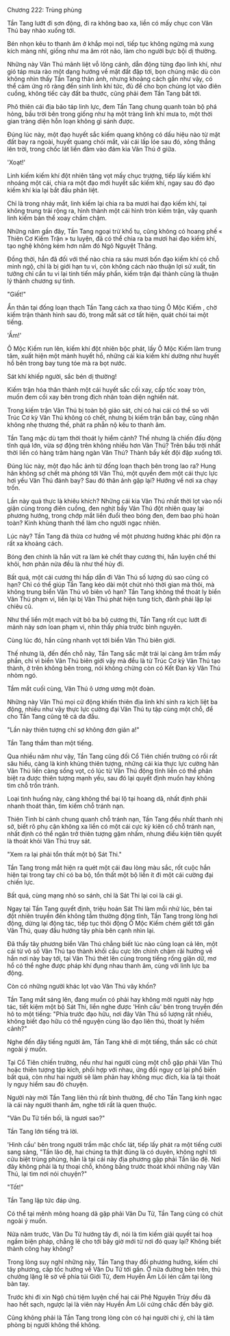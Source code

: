 




Chương 222: Trùng phùng


Tần Tang lướt đi sơn động, đi ra không bao xa, liền có mấy chục con Vân Thú bay nhào xuống tới.

Bén nhọn kêu to thanh âm ở khắp mọi nơi, tiếp tục không ngừng mà xung kích màng nhĩ, giống như ma âm rót não, làm cho người bực bội dị thường.

Những này Vân Thú mãnh liệt vỗ lông cánh, dẫn động từng đạo linh khí, như gió táp mưa rào một dạng hướng về mặt đất đập tới, bọn chúng mặc dù còn không nhìn thấy Tần Tang thân ảnh, nhưng khoảng cách gần như vậy, có thể cảm ứng rõ ràng đến sinh linh khí tức, đủ để cho bọn chúng lọt vào điên cuồng, không tiếc cày đất ba thước, cũng phải đem Tần Tang bắt tới.

Phô thiên cái địa bão táp linh lực, đem Tần Tang chung quanh toàn bộ phá hỏng, bầu trời bên trong giống như hạ một tràng linh khí mưa to, một thời gian tràng diện hỗn loạn không gì sánh được.

Đúng lúc này, một đạo huyết sắc kiếm quang không có dấu hiệu nào từ mặt đất bay ra ngoài, huyết quang chói mắt, vài cái lấp lóe sau đó, xông thẳng lên trời, trong chốc lát liền đâm vào đám kia Vân Thú ở giữa.

'Xoạt!'

Linh kiếm kiếm khí đột nhiên tăng vọt mấy chục trượng, tiếp lấy kiếm khí nhoáng một cái, chia ra một đạo mới huyết sắc kiếm khí, ngay sau đó đạo kiếm khí kia lại bắt đầu phân liệt.

Chỉ là trong nháy mắt, linh kiếm lại chia ra ba mươi hai đạo kiếm khí, tại không trung trải rộng ra, hình thành một cái hình tròn kiếm trận, vây quanh linh kiếm bản thể xoay chầm chậm.

Những năm gần đây, Tần Tang ngoại trừ khổ tu, cũng không có hoang phế « Thiên Cơ Kiếm Trận » tu luyện, đã có thể chia ra ba mươi hai đạo kiếm khí, tạo nghệ không kém hơn năm đó Ngô Nguyệt Thăng.

Đồng thời, hắn đã đối với thế nào chia ra sáu mươi bốn đạo kiếm khí có chỗ minh ngộ, chỉ là bị giới hạn tu vi, còn không cách nào thuận lợi sử xuất, tin tưởng chỉ cần tu vi lại tinh tiến mấy phần, kiếm trận đại thành cũng là thuận lý thành chương sự tình.

"Giết!"

Ẩn thân tại đống loạn thạch Tần Tang cách xa thao túng Ô Mộc Kiếm , chờ kiếm trận thành hình sau đó, trong mắt sát cơ tất hiện, quát chói tai một tiếng.

'Ầm!'

Ô Mộc Kiếm run lên, kiếm khí đột nhiên bộc phát, lấy Ô Mộc Kiếm làm trung tâm, xuất hiện một mảnh huyết hồ, những cái kia kiếm khí dường như huyết hồ bên trong bay tung tóe mà ra bọt nước.

Sát khí khiếp người, sắc bén dị thường!

Kiếm trận hóa thân thành một cái huyết sắc cối xay, cấp tốc xoay tròn, muốn đem cối xay bên trong địch nhân toàn diện nghiền nát.

Trong kiếm trận Vân Thú bị toàn bộ giảo sát, chỉ có hai cái có thể so với Trúc Cơ kỳ Vân Thú không có chết, nhưng bị kiếm trận bắn bay, cũng nhận không nhẹ thương thế, phát ra phẫn nộ kêu to thanh âm.

Tần Tang mặc dù tạm thời thoát ly hiểm cảnh? Thế nhưng là chiến đấu động tĩnh quá lớn, vừa sợ động trên không nhiều hơn Vân Thú? Trên bầu trời nhất thời liền có hàng trăm hàng ngàn Vân Thú? Thành bầy kết đội đập xuống tới.

Đúng lúc này, một đạo hắc ảnh từ đống loạn thạch bên trong lao ra? Hung hãn không sợ chết mà phóng tới Vân Thú, một quyền đem một cái thực lực hơi yếu Vân Thú đánh bay? Sau đó thân ảnh gập lại? Hướng về nơi xa chạy trốn.

Lần này quả thực là khiêu khích? Những cái kia Vân Thú nhất thời lọt vào nổi giận cùng trong điên cuồng, đen nghịt bầy Vân Thú đột nhiên quay lại phương hướng, trong chớp mắt liền đuổi theo bóng đen, đem bao phủ hoàn toàn? Kinh khủng thanh thế làm cho người ngạc nhiên.

Lúc này? Tần Tang đã thừa cơ hướng về một phương hướng khác phi độn ra rất xa khoảng cách.

Bóng đen chính là hắn vứt ra làm kẻ chết thay cương thi, hắn luyện chế thi khôi, hơn phân nửa đều là như thế hủy đi.

Bất quá, một cái cương thi hấp dẫn đi Vân Thú số lượng dù sao cũng có hạn? Chỉ có thể giúp Tần Tang kéo dài một chút nhỏ thời gian mà thôi, mà không trung biển Vân Thú vô biên vô hạn? Tần Tang không thể thoát ly biển Vân Thú phạm vi, liền lại bị Vân Thú phát hiện tung tích, đành phải lập lại chiêu cũ.

Như thế liền một mạch vứt bỏ ba bộ cương thi, Tần Tang rốt cục lướt đi mảnh này sơn loan phạm vi, nhìn thấy phía trước bình nguyên.

Cùng lúc đó, hắn cũng nhanh vọt tới biển Vân Thú biên giới.

Thế nhưng là, đến đến chỗ này, Tần Tang sắc mặt trái lại càng âm trầm mấy phần, chỉ vì biển Vân Thú biên giới vậy mà đều là từ Trúc Cơ kỳ Vân Thú tạo thành, ở trên không bên trong, nói không chừng còn có Kết Đan kỳ Vân Thú nhòm ngó.

Tầm mắt cuối cùng, Vân Thú ô ương ương một đoàn.

Những này Vân Thú mọi cử động khiến thiên địa linh khí sinh ra kịch liệt ba động, nhiều như vậy thực lực cường đại Vân Thú tụ tập cùng một chỗ, để cho Tần Tang cũng tê cả da đầu.

"Lần này thiên tượng chỉ sợ không đơn giản a!"

Tần Tang thầm than một tiếng.

Qua nhiều năm như vậy, Tần Tang cũng đối Cổ Tiên chiến trường có rồi rất sâu hiểu, càng là kinh khủng thiên tượng, những cái kia thực lực cường hãn Vân Thú liền càng sống vọt, có lúc từ Vân Thú động tĩnh liền có thể phân biệt ra được thiên tượng mạnh yếu, sau đó lại quyết định muốn hay không tìm chỗ trốn tránh.

Loại tình huống này, càng không thể bại lộ tại hoang dã, nhất định phải nhanh thoát thân, tìm kiếm chỗ tránh nạn.

Thiên Tinh bí cảnh chung quanh chỗ tránh nạn, Tần Tang đều nhất thanh nhị sở, biết rõ phụ cận không xa liền có một cái cực kỳ kiên cố chỗ tránh nạn, nhất định có thể ngăn trở thiên tượng gặm nhấm, nhưng điều kiện tiên quyết là thoát khỏi Vân Thú truy sát.

"Xem ra lại phải tổn thất một bộ Sát Thi."

Tần Tang trong mắt hiện ra quét một cái đau lòng màu sắc, rốt cuộc hắn hiện tại trong tay chỉ có ba bộ, tổn thất một bộ liền ít đi một cái cường đại chiến lực.

Bất quá, cùng mạng nhỏ so sánh, chỉ là Sát Thi lại coi là cái gì.

Ngay tại Tần Tang quyết định, triệu hoán Sát Thi làm mồi nhử lúc, bên tai đột nhiên truyền đến không tầm thường động tĩnh, Tần Tang trong lòng hơi động, dừng lại động tác, tiếp tục thôi động Ô Mộc Kiếm chém giết tới gần Vân Thú, quay đầu hướng tây phía bên cạnh nhìn lại.

Đã thấy tây phương biển Vân Thú chẳng biết lúc nào cũng loạn cả lên, một cái từ vô số Vân Thú tạo thành khối cầu cực lớn chính chậm rãi hướng về hắn nơi này bay tới, tại Vân Thú thét lên cùng trong tiếng rống giận dữ, mơ hồ có thể nghe được pháp khí đụng nhau thanh âm, cùng với linh lực ba động.

Còn có những người khác lọt vào Vân Thú vây khốn?

Tần Tang mắt sáng lên, đang muốn có phải hay không mời người này hợp tác, tiết kiệm một bộ Sát Thi, liền nghe được 'Hình cầu' bên trong truyền đến hô to một tiếng: "Phía trước đạo hữu, nơi đây Vân Thú số lượng rất nhiều, không biết đạo hữu có thể nguyện cùng lão đạo liên thủ, thoát ly hiểm cảnh?"

Nghe đến đây tiếng người âm, Tần Tang khẽ di một tiếng, thần sắc có chút ngoài ý muốn.

Tại Cổ Tiên chiến trường, nếu như hai người cùng một chỗ gặp phải Vân Thú hoặc thiên tượng tập kích, phối hợp với nhau, ứng đối nguy cơ lại phổ biến bất quá, còn như hai người sẽ làm phản hay không mục đích, kia là tại thoát ly nguy hiểm sau đó chuyện.

Người này mời Tần Tang liên thủ rất bình thường, để cho Tần Tang kinh ngạc là cái này người thanh âm, nghe tới rất là quen thuộc.

"Vân Du Tử tiền bối, là ngươi sao?"

Tần Tang lớn tiếng trả lời.

'Hình cầu' bên trong người trầm mặc chốc lát, tiếp lấy phát ra một tiếng cười sang sảng, "Tần lão đệ, hai chúng ta thật đúng là có duyên, không nghĩ tới cửu biệt trùng phùng, hẳn là tại cái này địa phương gặp phải Tần lão đệ. Nơi đây không phải là tự thoại chỗ, không bằng trước thoát khỏi những này Vân Thú, lại tìm nơi nói chuyện?"

"Tốt!"

Tần Tang lập tức đáp ứng.

Có thể tại mênh mông hoang dã gặp phải Vân Du Tử, Tần Tang cũng có chút ngoài ý muốn.

Nửa năm trước, Vân Du Tử hướng tây đi, nói là tìm kiếm giải quyết tai hoạ ngầm biện pháp, chẳng lẽ cho tới bây giờ mới từ nơi đó quay lại? Không biết thành công hay không?

Trong lòng suy nghĩ những này, Tần Tang thay đổi phương hướng, kiếm chỉ tây phương, cấp tốc hướng về Vân Du Tử tới gần. Ở nửa đường bên trên, thủ chưởng lặng lẽ sờ về phía túi Giới Tử, đem Huyền Âm Lôi lén cầm tại lòng bàn tay.

Trước khi đi xin Ngô chủ tiệm luyện chế hai cái Phệ Nguyên Trùy đều đã hao hết sạch, ngược lại là viên này Huyền Âm Lôi cứng chắc đến bây giờ.

Cũng không phải là Tần Tang trong lòng còn có hại người chi ý, chỉ là tâm phòng bị người không thể không.




